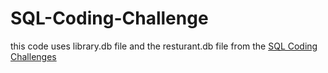 # SQL-Coding-Challenge

this code uses library.db file and the resturant.db 
file from the [SQL Coding Challenges](https://www.linkedin.com/learning/sql-code-challenges)
